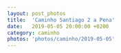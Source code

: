 ```yaml
---
layout: post_photos
title:  'Caminho Santiago 2 a Pena'
date:   2019-05-05 20:00:00 +0200
category: caminho
photos: 'photos/caminho/2019-05-05'
---
```


